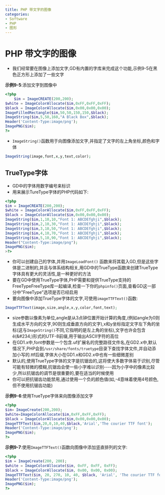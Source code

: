 ```yaml
---
title: PHP 带文字的图像
categories:
- Software
- PHP
- 图形
---
```

# PHP 带文字的图像

- 我们经常要在图像上添加文字,GD有内置的字库来完成这个功能,示例9-5在黑色正方形上添加了一些文字

**示例9-5**:添加文字到图像中

```php
<?php
    $im = ImageCREATE(200,200);
$white = ImageColorAllocate($im,0xFF,0xFF,0xFF);
$black = ImageColorAllocate($im,0x00,0x00,0x00);
ImageFilledRectangle($im,50,50,150,150,$black);
ImageString($im,5,50,160,"A Black Box",$black);
Header('Content-Type:image/png');
ImagePNG($im);
?>
```

- `ImageString()`函数用于向图像添加文字,并指定了文字的左上角坐标,颜色和字体

```php
ImageString(image,font,x,y,text,color);
```

## TrueType字体

- GD中的字体用数字编号来标识
- 用来展示TureType字体的PHP代码如下:

```php
<?php
$im = ImageCREATE(200,200);
$white = ImageColorAllocate($im,0xFF,0xFF,0xFF);
$black = ImageColorAllocate($im,0x00,0x00,0x00);
ImageString($im,1,10,10,"Font 1: ABCDEfghji",$black);
ImageString($im,2,10,30,"Font 1: ABCDEfghji",$black);
ImageString($im,3,10,50,"Font 1: ABCDEfghji",$black);
ImageString($im,4,10,70,"Font 1: ABCDEfghji",$black);
ImageString($im,5,10,90,"Font 1: ABCDEfghji",$black);
Header("Content-Type:image/png");
ImagePNG($im);
>?>
```

- 你可以创建自己的字体,并用`ImageLoadFont()`	函数来将其载入GD,但是这些字体是二进制的,并且与体系结构相关,用GD中的TrueType函数来创建TrueType字体具有更大的灵活性,是一种更好的方法
- 要在GD中使用TrueType字体,PHP需要和提供TrueType支持的FreeTypeFreeType库一起编译,检查一下你的`phpinfo()`页面,查看GD这一部分中"FreeType”选项是否已经启用
- 要向图像中添加TrueType字体的文字,可使用`imageTTFText()`函数:

```php
ImageTTFText(image,size,angle,x,y,color,font,text);
```

- size参数以像素为单位,angle是从3点钟位置开始计算的角度,(例如angle为0则生成水平方向的文字,90则生成垂直方向的文字),x和y坐标指定文字左下角的坐标(这与`ImageString()`不同,它指明的是左上角的坐标),文字也许会包含&#234;(\&\#234;)形式的UTF-8前缀,用于输出ASCII字符的高位
- 在GD1.x中,font参数是一个包含.uf扩展名的完整路径文件名,在GD2.x中,默认情况下,PHP会到`/usr/share/fonts/truetype`目录下查找字体文件,并自动添加小写的.ttf后缀,字体大小在GD1.x和GD2.x中也有一些细微差别
- 默认的,使用TrueType字体的文字是抗锯齿的,这将使大多数字体易于识别,尽管可能有轻微的模糊,抗锯齿会使一些小字难以识别----因为小字中的像素比较少,所以抗锯齿的调节是很重要的,要在适当的时候使用
- 你可以把抗锯齿功能禁用,通过使用一个负的颜色值(如,-4意味着使用4号颜色,但不使用抗锯齿功能)

**示例9-6**:使用TrueType字体来向图像添加文字

```php
<?php
$im= ImageCreate(200,200);
$white=ImageColorAllocate($im,0xFF,0xFF,0xFF);
$black = ImageColorAllocate($im,0x00,0x00,0x00);
ImageTTFText($im,20,0,10,40,$black,'Arial','The courier TTF font');
Header('Content-Type:image/png');
ImagePNG($im);
?>
```

**示例9-7**:使用`ImageTTFText()`函数向图像中添加竖直排列的文字:

```php
<?php
$im = ImageCreate(200, 200);
$white = ImageColorAllocate($im, 0xFF, 0xFF, 0xFF);
$black = ImageColorAllocate($im, 0x00, 0x00, 0x00);
ImageTTFText($im, 20, 270, 10, 40, $black, 'Arial', 'The courier TTF font');
Header('Content-Type:image/png');
ImagePNG($im);
?>
```

